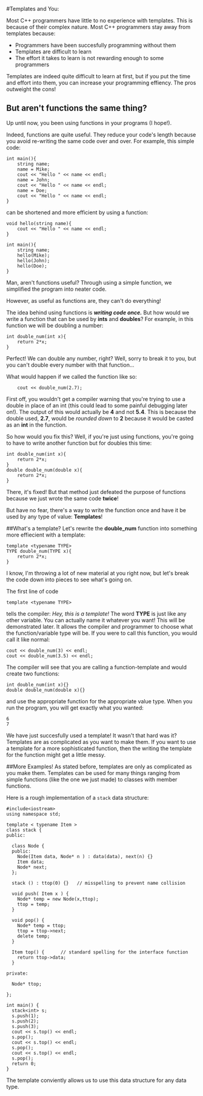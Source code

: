 #Templates and You:

Most C++ programmers have little to no experience with templates. This is because of their complex nature. Most C++ programmers stay away from templates because: 

  - Programmers have been succesfully programming without them
  - Templates are difficult to learn
  - The effort it takes to learn is not rewarding enough to some programmers

Templates are indeed quite difficult to learn at first, but if you put the time and effort into them, you can increase your programming effiency. The pros outweight the cons!

## But aren't functions the same thing?
Up until now, you been using functions in your programs (I hope!). 

Indeed, functions are quite useful. They reduce your code's length because you avoid re-writing the same code over and over. For example, this simple code:
```
int main(){
    string name;
    name = Mike;
    cout << "Hello " << name << endl;
    name = John;
    cout << "Hello " << name << endl;
    name = Doe;
    cout << "Hello " << name << endl;
}
```
can be shortened and more efficient by using a function:
```
void hello(string name){
    cout << "Hello " << name << endl;
}
    
int main(){
    string name;
    hello(Mike);
    hello(John);
    hello(Doe);
}
```

Man, aren't functions useful? Through using a simple function, we simplified the program into neater code. 

However, as useful as functions are, they can't do everything!

The idea behind using functions is **_writing code once._** But how would we write a function that can be used by **ints** and **doubles**? For example, in this function we will be doubling a number:
```
int double_num(int x){
    return 2*x;
}
```
Perfect! We can double any number, right? 
Well, sorry to break it to you, but you can't double every number with that function...

What would happen if we called the function like so:
```
    cout << double_num(2.7);
```
First off, you wouldn't get a compiler warning that you're trying to use a double in place of an int (this could lead to some painful debugging later on!). The output of this would actually be **4** and not **5.4**. This is because the double used, **2.7**, would be _rounded down_ to **2** because it would be casted as an **int** in the function.

So how would you fix this? Well, if you're just using functions, you're going to have to write another function but for doubles this time:
```
int double_num(int x){
    return 2*x;
}
double double_num(double x){
    return 2*x;
}
```
There, it's fixed! But that method just defeated the purpose of functions because we just wrote the same code **twice**!

But have no fear, there's a way to write the function once and have it be used by any type of value: **Templates**!

##What's a template?
Let's rewrite the **double_num** function into something more effiecient with a template:
```
template <typename TYPE>
TYPE double_num(TYPE x){
    return 2*x;
}
```
I know, I'm throwing a lot of new material at you right now, but let's break the code down into pieces to see what's going on.

The first line of code
```
template <typename TYPE>
```
tells the compiler: _Hey, this is a template!_ The word **TYPE** is just like any other variable. You can actually name it whatever you want! This will be demonstrated later. It allows the compiler and programmer to choose what the function/variable type will be. If you were to call this function, you would call it like normal:
```
cout << double_num(3) << endl;
cout << double_num(3.5) << endl;
```
The compiler will see that you are calling a function-template and would create two functions:
```
int double_num(int x){}
double double_num(double x){}
```
and use the appropriate function for the appropriate value type. When you run the program, you will get exactly what you wanted:
```
6
7
```
We have just succesfully used a template! It wasn't that hard was it? Templates are as complicated as you want to make them. If you want to use a template for a more sophisticated function, then the writing the template for the function might get a little messy.

##More Examples!
As stated before, templates are only as complicated as you make them. Templates can be used for many things ranging from simple functions (like the one we just made) to classes with member functions.

Here is a rough implementation of a `stack` data structure:
```
#include<iostream>
using namespace std;

template < typename Item >
class stack {
public:

  class Node {
  public:
    Node(Item data, Node* n ) : data(data), next(n) {}
    Item data;
    Node* next;
  };

  stack () : ttop(0) {}   // misspelling to prevent name collision 

  void push( Item x ) {
    Node* temp = new Node(x,ttop);
    ttop = temp;
  }

  void pop() {
    Node* temp = ttop;
    ttop = ttop->next;
    delete temp;
  } 

  Item top() {      // standard spelling for the interface function
    return ttop->data;
  }

private:

  Node* ttop;      

};

int main() {
  stack<int> s;
  s.push(1);
  s.push(2);
  s.push(3);
  cout << s.top() << endl;
  s.pop();
  cout << s.top() << endl;
  s.pop();
  cout << s.top() << endl;
  s.pop();
  return 0;
}
```

The template conviently allows us to use this data structure for any data type.
